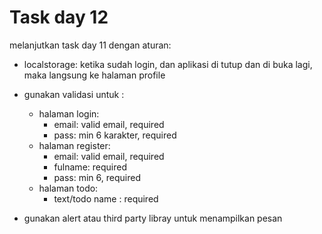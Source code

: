 # Task day 12

melanjutkan task day 11 dengan aturan:
* localstorage: ketika sudah login, dan aplikasi di tutup dan di buka lagi, maka langsung ke halaman profile
* gunakan validasi untuk :
    * halaman login:
        * email: valid email, required
        * pass: min 6 karakter, required
    * halaman register:
        * email: valid email, required
        * fulname: required
        * pass: min 6, required
    * halaman todo:
        * text/todo name : required

* gunakan alert atau third party libray untuk menampilkan pesan